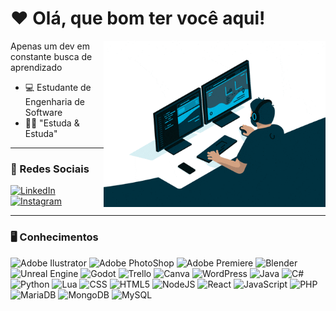 <h1>❤️ Olá, que bom ter você aqui!</h1>

<img src = "banner.gif" width = "355px" align = "right">

 Apenas um dev em constante busca de aprendizado
- 💻 Estudante de Engenharia de Software
- 👨‍💻 "Estuda & Estuda"

---
<h3>📱 Redes Sociais</h3>

  [![LinkedIn](https://img.shields.io/badge/linkedin-%230077B5.svg?style=for-the-badge&logo=linkedin&logoColor=white)](https://www.linkedin.com/in/adailton-felipe-de-oliveira-086a1b231/)
  [![Instagram](https://img.shields.io/badge/Instagram-%23E4405F.svg?style=for-the-badge&logo=Instagram&logoColor=white)](https://www.instagram.com/felip3_0liveir4/)
  
---
<h3>🖥️ Conhecimentos</h3>

<div>
  <img src="https://cdn.jsdelivr.net/gh/devicons/devicon@latest/icons/illustrator/illustrator-plain.svg" title = "Adobe Ilustrator" alt = "Adobe Ilustrator" width = "40" height = "40"/>
  <img src="https://cdn.jsdelivr.net/gh/devicons/devicon@latest/icons/photoshop/photoshop-original.svg" title = "Adobe PhotoShop" alt = "Adobe PhotoShop" width = "40" height = "40"/>
  <img src="https://cdn.jsdelivr.net/gh/devicons/devicon@latest/icons/premierepro/premierepro-original.svg" title = "Adbo Premiere" alt = "Adobe Premiere" width = "40" height = "40"/>
  <img src="https://cdn.jsdelivr.net/gh/devicons/devicon@latest/icons/blender/blender-original.svg" title = "Blender" alt = "Blender" width = "40" height = "40"/>
  <img src="https://cdn.jsdelivr.net/gh/devicons/devicon@latest/icons/unrealengine/unrealengine-original.svg" title = "Unreal Engine" alt = "Unreal Engine" width = "40" height = "40"/>
  <img src="https://cdn.jsdelivr.net/gh/devicons/devicon@latest/icons/godot/godot-original.svg" title = "Godot" alt = "Godot" width = "40" height = "40"/>
  <img src="https://cdn.jsdelivr.net/gh/devicons/devicon@latest/icons/trello/trello-plain.svg" title = "Trello" alt = "Trello" width = "40" height = "40"/>
  <img src="https://cdn.jsdelivr.net/gh/devicons/devicon@latest/icons/canva/canva-original.svg" title = "Canva" alt = "Canva" width = "40" height = "40"/>
  <img src="https://cdn.jsdelivr.net/gh/devicons/devicon@latest/icons/unity/unity-original.svg" title = "WordPress" alt = "WordPress" width = "40" height = "40"/>
  <img src="https://cdn.jsdelivr.net/gh/devicons/devicon@latest/icons/java/java-original.svg" title = "Java" alt = "Java" width = "40" height = "40"/>
  <img src="https://cdn.jsdelivr.net/gh/devicons/devicon@latest/icons/csharp/csharp-original.svg" title = "C#" alt = "C#" width = "40" height = "40"/>
  <br>
  <img src="https://cdn.jsdelivr.net/gh/devicons/devicon@latest/icons/python/python-original.svg" title = "Python" alt = "Python" width = "40" height = "40"/>
  <img src="https://cdn.jsdelivr.net/gh/devicons/devicon@latest/icons/lua/lua-original.svg" title = "Lua" alt = "Lua" width = "40" height = "40"/>
  <img src="https://cdn.jsdelivr.net/gh/devicons/devicon@latest/icons/css3/css3-original.svg" title = "CSS" alt = "CSS" width = "40" height = "40"/>
  <img src="https://cdn.jsdelivr.net/gh/devicons/devicon@latest/icons/html5/html5-original.svg" title = "HTML5" alt = "HTML5" width = "40" height = "40"/>
  <img src="https://cdn.jsdelivr.net/gh/devicons/devicon@latest/icons/nodejs/nodejs-original.svg" title = "NodeJS" alt = "NodeJS" width = "40" height = "40"/>
  <img src="https://cdn.jsdelivr.net/gh/devicons/devicon@latest/icons/react/react-original.svg" title = "React" alt = "React" width = "40" height = "40"/>
  <img src="https://cdn.jsdelivr.net/gh/devicons/devicon@latest/icons/javascript/javascript-plain.svg" title = "JavaScript" alt = "JavaScript" width = "40" height = "40"/>
  <img src="https://cdn.jsdelivr.net/gh/devicons/devicon@latest/icons/php/php-original.svg" title = "PHP" alt = "PHP" width = "40" height = "40"/>
  <img src="https://cdn.jsdelivr.net/gh/devicons/devicon@latest/icons/mariadb/mariadb-original-wordmark.svg" title = "MariaDB" alt = "MariaDB" width = "40" height = "40"/>
  <img src="https://cdn.jsdelivr.net/gh/devicons/devicon@latest/icons/mongodb/mongodb-plain-wordmark.svg" title = "MongoDB" alt = "MongoDB" width = "40" height = "40"/>
  <img src="https://cdn.jsdelivr.net/gh/devicons/devicon@latest/icons/mysql/mysql-original-wordmark.svg" title = "MySQL" alt = "MySQL" width = "40" height = "40"/>
</div>
